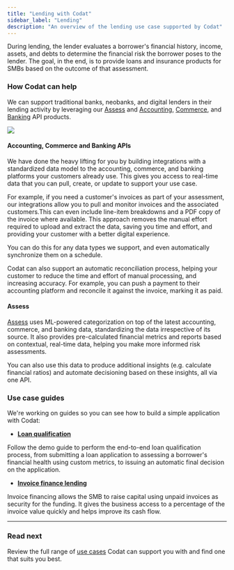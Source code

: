 ```yaml
---
title: "Lending with Codat"
sidebar_label: "Lending"
description: "An overview of the lending use case supported by Codat"
---
```


During lending, the lender evaluates a borrower's financial history, income, assets, and debts to determine the financial risk the borrower poses to the lender. The goal, in the end, is to provide loans and insurance products for SMBs based on the outcome of that assessment.

### How Codat can help

We can support traditional banks, neobanks, and digital lenders in their lending activity by leveraging our [Assess](/assess/overview) and [Accounting](/accounting-api/overview), [Commerce](/commerce-api/overview), and [Banking](/banking-api/overview) API products. 

![](/img/use-cases/summary-pages/dbdaea6d-underwriting.png)

#### Accounting, Commerce and Banking APIs

We have done the heavy lifting for you by building integrations with a standardized data model to the accounting, commerce, and banking platforms your customers already use. This gives you access to real-time data that you can pull, create, or update to support your use case.

For example, if you need a customer's invoices as part of your assessment, our integrations allow you to pull and monitor invoices and the associated customers.This can even include line-item breakdowns and a PDF copy of the invoice where available. This approach removes the manual effort required to upload and extract the data, saving you time and effort, and providing your customer with a better digital experience. 

You can do this for any data types we support, and even automatically synchronize them on a schedule.

Codat can also support an automatic reconciliation process, helping your customer to reduce the time and effort of manual processing, and increasing accuracy. For example, you can push a payment to their accounting platform and reconcile it against the invoice, marking it as paid. 

#### Assess

[Assess](/assess/overview) uses ML-powered categorization on top of the latest accounting, commerce, and banking data, standardizing the data irrespective of its source. It also provides pre-calculated financial metrics and reports based on contextual, real-time data, helping you make more informed risk assessments.

You can also use this data to produce additional insights (e.g. calculate financial ratios) and automate decisioning based on these insights, all via one API.

### Use case guides

We're working on guides so you can see how to build a simple application with Codat:

- **[Loan qualification](/guides/loan-qualification/introduction)**

Follow the demo guide to perform the end-to-end loan qualification process, from submitting a loan application to assessing a borrower's financial health using custom metrics, to issuing an automatic final decision on the application. 

- **[Invoice finance lending](/guides/invoice-finance/introduction)**

Invoice financing allows the SMB to raise capital using unpaid invoices as security for the funding. It gives the business access to a percentage of the invoice value quickly and helps improve its cash flow. 

---

### Read next

Review the full range of [use cases](/usecases/overview) Codat can support you with and find one that suits you best.